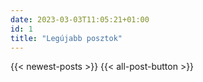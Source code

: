```yaml
---
date: 2023-03-03T11:05:21+01:00
id: 1
title: "Legújabb posztok"
---
```

{{< newest-posts >}}
{{< all-post-button >}}
